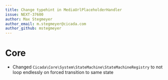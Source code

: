 ```yaml
---
title: Change typehint in MediaUrlPlaceholderHandler
issue: NEXT-37600
author: Max Stegmeyer
author_email: m.stegmeyer@cicada.com
author_github: mstegmeyer
---
```


# Core
* Changed `Cicada\Core\System\StateMachine\StateMachineRegistry` to not loop endlessly on forced transition to same state
